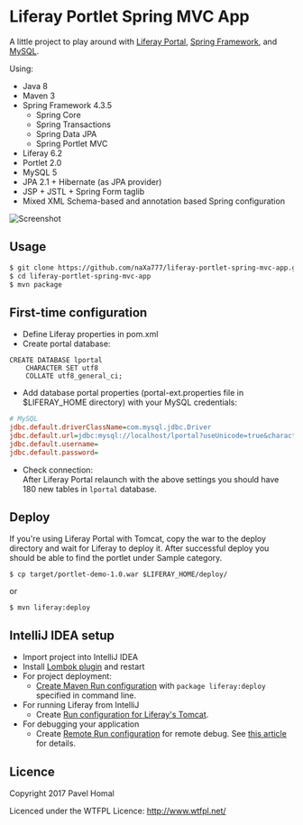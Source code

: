 # Liferay Portlet Spring MVC App

A little project to play around with [Liferay Portal](https://www.liferay.com/), [Spring Framework](https://spring.io/), and [MySQL](https://www.mysql.com/).

Using:
* Java 8
* Maven 3
* Spring Framework 4.3.5
  * Spring Core
  * Spring Transactions
  * Spring Data JPA
  * Spring Portlet MVC
* Liferay 6.2
* Portlet 2.0
* MySQL 5
* JPA 2.1 + Hibernate (as JPA provider)
* JSP + JSTL + Spring Form taglib
* Mixed XML Schema-based and annotation based Spring configuration

![Screenshot](http://i.imgur.com/Vp2YVEM.png)

Usage
-----
```bash
$ git clone https://github.com/naXa777/liferay-portlet-spring-mvc-app.git
$ cd liferay-portlet-spring-mvc-app
$ mvn package
```

First-time configuration
-----
* Define Liferay properties in pom.xml
* Create portal database:
```mysql
CREATE DATABASE lportal
    CHARACTER SET utf8
    COLLATE utf8_general_ci;
```
* Add database portal properties (portal-ext.properties file in $LIFERAY_HOME directory) with your MySQL credentials:

```ini
# MySQL
jdbc.default.driverClassName=com.mysql.jdbc.Driver
jdbc.default.url=jdbc:mysql://localhost/lportal?useUnicode=true&characterEncoding=UTF-8&useFastDateParsing=false
jdbc.default.username=
jdbc.default.password=
```
* Check connection:  
  After Liferay Portal relaunch with the above settings you should have 180 new tables in `lportal` database.

Deploy
------
If you're using Liferay Portal with Tomcat, copy the war to the deploy directory and wait for Liferay to deploy it. After successful deploy you should be able to find the portlet under Sample category.

```
$ cp target/portlet-demo-1.0.war $LIFERAY_HOME/deploy/
```
or 
```
$ mvn liferay:deploy
```

IntelliJ IDEA setup
------
* Import project into IntelliJ IDEA
* Install [Lombok plugin](https://plugins.jetbrains.com/idea/plugin/6317-lombok-plugin) and restart
* For project deployment:
  * [Create Maven Run configuration](https://www.jetbrains.com/help/idea/2016.3/creating-and-editing-run-debug-configurations.html) with `package liferay:deploy` specified in command line.
* For running Liferay from IntelliJ
  * Create [Run configuration for Liferay's Tomcat](https://web.liferay.com/community/wiki/-/wiki/Main/Running+Liferay+from+IntelliJ/maximized#section-Running+Liferay+from+IntelliJ-Liferay+on+Tomcat).
* For debugging your application
  * Create [Remote Run configuration](https://www.jetbrains.com/help/idea/2016.3/run-debug-configuration-remote.html) for remote debug. See [this article](http://blog.trifork.com/2014/07/14/how-to-remotely-debug-application-running-on-tomcat-from-within-intellij-idea/) for details.

Licence
-------

Copyright 2017 Pavel Homal

Licenced under the WTFPL Licence: http://www.wtfpl.net/

